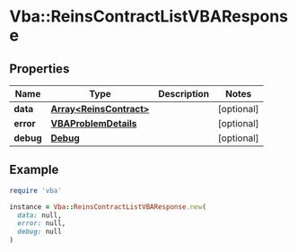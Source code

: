 # Vba::ReinsContractListVBAResponse

## Properties

| Name | Type | Description | Notes |
| ---- | ---- | ----------- | ----- |
| **data** | [**Array&lt;ReinsContract&gt;**](ReinsContract.md) |  | [optional] |
| **error** | [**VBAProblemDetails**](VBAProblemDetails.md) |  | [optional] |
| **debug** | [**Debug**](Debug.md) |  | [optional] |

## Example

```ruby
require 'vba'

instance = Vba::ReinsContractListVBAResponse.new(
  data: null,
  error: null,
  debug: null
)
```


